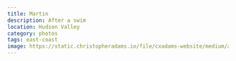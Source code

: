 ```yaml
---
title: Martin
description: After a swim
location: Hudson Valley
category: photos
tags: east-coast
image: https://static.christopheradams.io/file/cxadams-website/medium/albums/2018/20180805-20180808_Shookville/20180805-20180808_Shookville_L1003561-0.jpg
---
```

